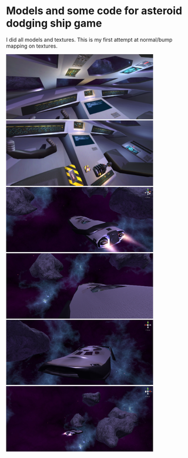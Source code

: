 # Models and some code for asteroid dodging ship game
I did all models and textures. This is my first attempt at normal/bump mapping on textures.

<img src="shiprender1.png" width="400px" />
<img src="shiprender2.png" width="400px" />
<img src="shiprender3.png" width="400px" />
<img src="shiprender4.png" width="400px" />
<img src="shiprender5.png" width="400px" />
<img src="shiprender6.png" width="400px" />
